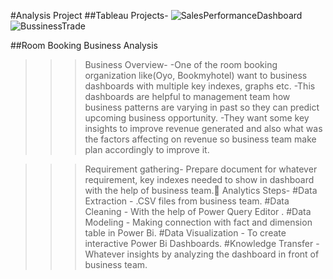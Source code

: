 #Analysis Project
##Tableau Projects-
![SalesPerformanceDashboard](https://github.com/SourabhVathare6175/Sourabh_Analytics_Portfolio/assets/129382113/8db10c3f-966b-41f2-936d-ecc51aaca5a4)
![BussinessTrade](https://github.com/SourabhVathare6175/Sourabh_Analytics_Portfolio/assets/129382113/1197c955-c2c5-4841-89b2-e2fe9e791e40)

##Room Booking Business Analysis

>>>Business Overview- 
-One of the room booking organization like(Oyo, Bookmyhotel) want to business dashboards with multiple key indexes, graphs etc. 
-This dashboards are helpful to management team how business patterns are varying in past so they can predict upcoming business opportunity.
-They want some key insights to improve revenue generated and also  what was the factors affecting on revenue so business team make plan accordingly to improve it. 

>>>Requirement gathering- Prepare document for whatever requirement, key indexes needed to show in dashboard with the help of business team.
>>Analytics Steps-
#Data Extraction       -  .CSV files from business team.
#Data Cleaning         -  With the help of Power Query Editor .
#Data Modeling         -  Making connection with fact and dimension table in  Power Bi.
#Data Visualization    -  To create interactive  Power Bi Dashboards.
#Knowledge Transfer    -  Whatever insights by analyzing the dashboard in front of business team.

